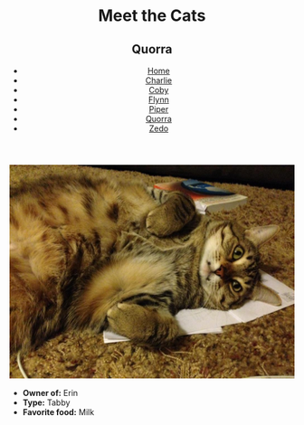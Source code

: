 <!DOCTYPE html>
<html lang="en">
  <head>
    <meta charset="UTF-8" />
    <title>Meet the Cats | Quorra</title>
    <link href="css/style.css" rel="stylesheet" />
  </head>

  <body>
    <header>
      <h1>Meet the Cats</h1>
      <h2>Quorra</h2>

   <nav>
        <ul>
          <li><a href="index.md">Home</a></li>
          <li><a href="black-n-white/charlie.md">Charlie</a></li>
          <li><a href="snowshoe/coby.md">Coby</a></li>
          <li><a href="tabby/flynn.md">Flynn</a></li>
          <li><a href="egyptian-mau/piper.md">Piper</a></li>
          <li><a href="tabby/quorra.md">Quorra</a></li>
          <li><a href="tux/zedo.md">Zedo</a></li>
        </ul>
      </nav>
    </header>

   <main>

   <img src="img/quorra.jpg" alt="Quorra" />

   <ul>
        <li><strong>Owner of:</strong> Erin</li>
        <li><strong>Type:</strong> Tabby</li>
        <li><strong>Favorite food:</strong> Milk</li>
    </ul>

   </main>
  </body>
</html>
